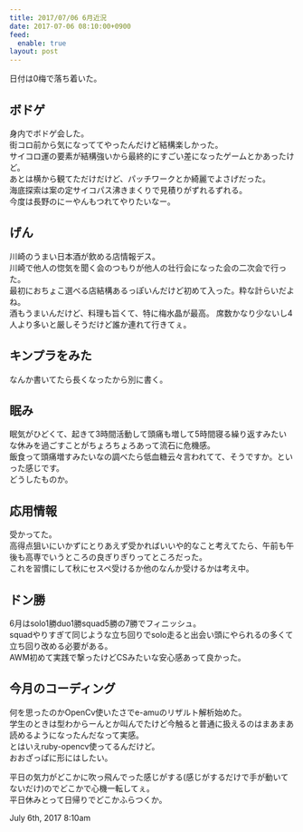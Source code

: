 ```yaml
---
title: 2017/07/06 6月近況
date: 2017-07-06 08:10:00+0900
feed:
  enable: true
layout: post
---
```

<p>日付は0梅で落ち着いた。</p>    <h2>ボドゲ</h2>    <p>      身内でボドゲ会した。<br>      街コロ前から気になっててやったんだけど結構楽しかった。<br>      サイコロ運の要素が結構強いから最終的にすごい差になったゲームとかあったけど。<br>      あとは横から観てただけだけど、パッチワークとか綺麗でよさげだった。<br>      海底探索は案の定サイコパス沸きまくりで見積りがずれるずれる。<br>      今度は長野のにーやんもつれてやりたいなー。    </p>    <h2>げん</h2>    <p>      川崎のうまい日本酒が飲める店情報デス。<br>      川崎で他人の惚気を聞く会のつもりが他人の壮行会になった会の二次会で行った。<br>      最初におちょこ選べる店結構あるっぽいんだけど初めて入った。粋な計らいだよね。<br>      酒もうまいんだけど、料理も旨くて、特に梅水晶が最高。      席数かなり少ないし4人より多いと厳しそうだけど誰か連れて行きてぇ。    </p>    <h2>キンプラをみた</h2>    <p>なんか書いてたら長くなったから別に書く。</p>    <h2>眠み</h2>    <p>      眠気がひどくて、起きて3時間活動して頭痛も増して5時間寝る繰り返すみたいな休みを過ごすことがちょろちょろあって流石に危機感。<br>      飯食って頭痛増すみたいなの調べたら低血糖云々言われてて、そうですか。といった感じです。<br>      どうしたものか。    </p>    <h2>応用情報</h2>    <p>      受かってた。<br>      高得点狙いにいかずにとりあえず受かればいいや的なこと考えてたら、午前も午後も高専でいうところの良ぎりぎりってところだった。<br>      これを習慣にして秋にセスペ受けるか他のなんか受けるかは考え中。    </p>    <h2>ドン勝</h2>    <p>      6月はsolo1勝duo1勝squad5勝の7勝でフィニッシュ。<br>      squadやりすぎて同じような立ち回りでsolo走ると出会い頭にやられるの多くて立ち回り改める必要がある。<br>      AWM初めて実践で撃ったけどCSみたいな安心感あって良かった。    </p>    <h2>今月のコーディング</h2>    <p>      何を思ったのかOpenCv使いたさでe-amuのリザルト解析始めた。<br>      学生のときは型わからーんとか叫んでたけど今触ると普通に扱えるのはまあまあ読めるようになったんだなって実感。<br>      とはいえruby-opencv使ってるんだけど。<br>      おおざっぱに形にはしたい。    </p>    <p>      平日の気力がどこかに吹っ飛んでった感じがする(感じがするだけで手が動いてないだけ)のでどこかで心機一転してぇ。<br>      平日休みとって日帰りでどこかふらつくか。    </p>    <div id="footer">      <span id="timestamp"> July 6th, 2017 8:10am </span>    </div>
